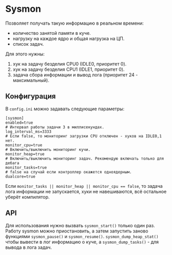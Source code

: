 # Sysmon
Позволяет получать такую информацию в реальном времени:
* количество занятой памяти в куче.
* нагрузку на каждое ядро и общая нагрузка на ЦП.
* список задач.

Для этого нужны:
1. хук на задачу безделия CPU0 (IDLE0, приоритет 0).
2. хук на задачу безделия CPU1 (IDLE1, приоритет 0).
3. задача сбора информации и вывод лога (приоритет 24 - максимальный).

## Конфигурация
В `config.ini` можно задавать следующие параметры:
```
[sysmon]
enabled=true
# Интервал работы задачи 3 в миллисекундах.
log_interval_ms=3333
# Если false, то мониторинг загрузки CPU отключен - хуков на IDLE0,1 нет.
monitor_cpu=true
# Включить/выключить мониторинг кучи.
monitor_heap=true
# Включить/выключить мониторинг задач. Рекомендую включать только для дебага
monitor_tasks=true
# false на случай если контроллер окажется одноядерным.
dualcore=true
```

Если `monitor_tasks || monitor_heap || monitor_cpu == false`, то задача лога информации не
запускается, хуки не навешиваются, всё остальное уберёт компилятор.

## API
Для использования нужно вызвать `sysmon_start()` только один раз.
Работу sysmon можно приостановить, а затем запустить заново функциями `sysmon_pause()` и
`sysmon_resume()`. `sysmon_dump_heap_stat()` чтобы вывести в лог информацию о куче, а 
`sysmon_dump_tasks()` - для вывода в лога задач.

